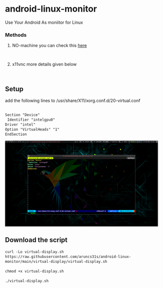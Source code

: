 # android-linux-monitor
Use Your Android As moniitor for Linux
### Methods
1. NO-machine you can check this 
[here](https://github.com/aruncs31s/android-linux-monitor/tree/main/nomachine)

<br />

2. x11vnc more details given below

<br />

## Setup 

add the following lines to
/usr/share/X11/xorg.conf.d/20-virtual.conf  

```

Section "Device"
 Identifier "intelgpu0"
Driver "intel"
Option "VirtualHeads" "1"
EndSection

```

![alt-text](https://raw.githubusercontent.com/aruncs31s/android-linux-monitor/main/screenshots/20220304132515.png)

## Download the script

```
curl -Lo virtual-display.sh https://raw.githubusercontent.com/aruncs31s/android-linux-monitor/main/virtual-display/virtual-display.sh

chmod +x virtual-display.sh

./virtual-display.sh